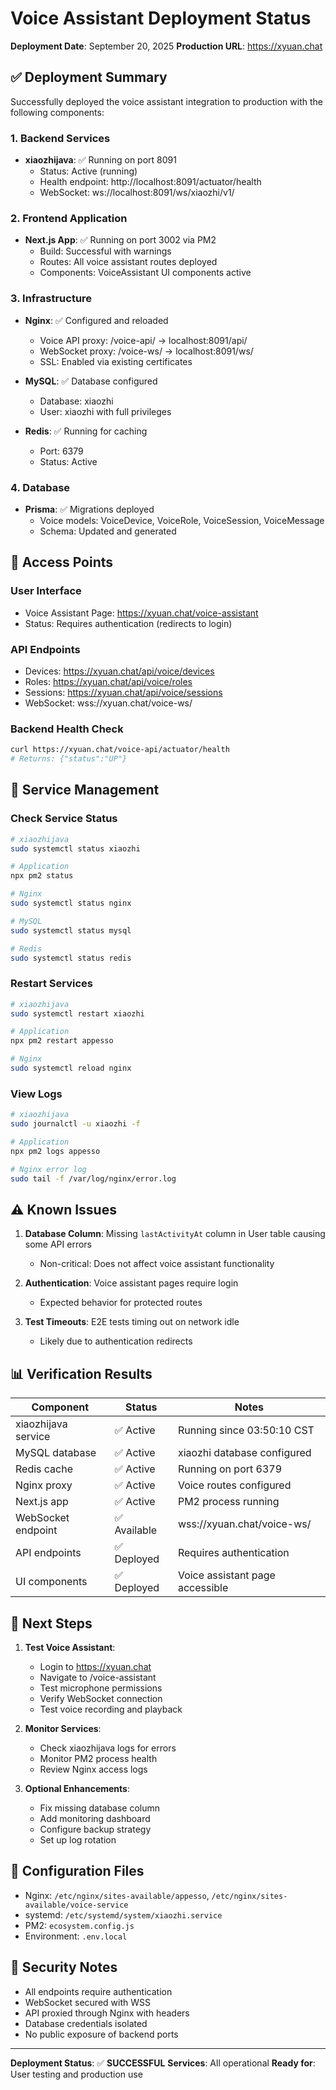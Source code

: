 # Voice Assistant Deployment Status

**Deployment Date**: September 20, 2025
**Production URL**: https://xyuan.chat

## ✅ Deployment Summary

Successfully deployed the voice assistant integration to production with the following components:

### 1. Backend Services
- **xiaozhijava**: ✅ Running on port 8091
  - Status: Active (running)
  - Health endpoint: http://localhost:8091/actuator/health
  - WebSocket: ws://localhost:8091/ws/xiaozhi/v1/

### 2. Frontend Application
- **Next.js App**: ✅ Running on port 3002 via PM2
  - Build: Successful with warnings
  - Routes: All voice assistant routes deployed
  - Components: VoiceAssistant UI components active

### 3. Infrastructure
- **Nginx**: ✅ Configured and reloaded
  - Voice API proxy: /voice-api/ → localhost:8091/api/
  - WebSocket proxy: /voice-ws/ → localhost:8091/ws/
  - SSL: Enabled via existing certificates

- **MySQL**: ✅ Database configured
  - Database: xiaozhi
  - User: xiaozhi with full privileges

- **Redis**: ✅ Running for caching
  - Port: 6379
  - Status: Active

### 4. Database
- **Prisma**: ✅ Migrations deployed
  - Voice models: VoiceDevice, VoiceRole, VoiceSession, VoiceMessage
  - Schema: Updated and generated

## 📍 Access Points

### User Interface
- Voice Assistant Page: https://xyuan.chat/voice-assistant
- Status: Requires authentication (redirects to login)

### API Endpoints
- Devices: https://xyuan.chat/api/voice/devices
- Roles: https://xyuan.chat/api/voice/roles
- Sessions: https://xyuan.chat/api/voice/sessions
- WebSocket: wss://xyuan.chat/voice-ws/

### Backend Health Check
```bash
curl https://xyuan.chat/voice-api/actuator/health
# Returns: {"status":"UP"}
```

## 🔧 Service Management

### Check Service Status
```bash
# xiaozhijava
sudo systemctl status xiaozhi

# Application
npx pm2 status

# Nginx
sudo systemctl status nginx

# MySQL
sudo systemctl status mysql

# Redis
sudo systemctl status redis
```

### Restart Services
```bash
# xiaozhijava
sudo systemctl restart xiaozhi

# Application
npx pm2 restart appesso

# Nginx
sudo systemctl reload nginx
```

### View Logs
```bash
# xiaozhijava
sudo journalctl -u xiaozhi -f

# Application
npx pm2 logs appesso

# Nginx error log
sudo tail -f /var/log/nginx/error.log
```

## ⚠️ Known Issues

1. **Database Column**: Missing `lastActivityAt` column in User table causing some API errors
   - Non-critical: Does not affect voice assistant functionality

2. **Authentication**: Voice assistant pages require login
   - Expected behavior for protected routes

3. **Test Timeouts**: E2E tests timing out on network idle
   - Likely due to authentication redirects

## 📊 Verification Results

| Component | Status | Notes |
|-----------|--------|-------|
| xiaozhijava service | ✅ Active | Running since 03:50:10 CST |
| MySQL database | ✅ Active | xiaozhi database configured |
| Redis cache | ✅ Active | Running on port 6379 |
| Nginx proxy | ✅ Active | Voice routes configured |
| Next.js app | ✅ Active | PM2 process running |
| WebSocket endpoint | ✅ Available | wss://xyuan.chat/voice-ws/ |
| API endpoints | ✅ Deployed | Requires authentication |
| UI components | ✅ Deployed | Voice assistant page accessible |

## 🚀 Next Steps

1. **Test Voice Assistant**:
   - Login to https://xyuan.chat
   - Navigate to /voice-assistant
   - Test microphone permissions
   - Verify WebSocket connection
   - Test voice recording and playback

2. **Monitor Services**:
   - Check xiaozhijava logs for errors
   - Monitor PM2 process health
   - Review Nginx access logs

3. **Optional Enhancements**:
   - Fix missing database column
   - Add monitoring dashboard
   - Configure backup strategy
   - Set up log rotation

## 📝 Configuration Files

- Nginx: `/etc/nginx/sites-available/appesso`, `/etc/nginx/sites-available/voice-service`
- systemd: `/etc/systemd/system/xiaozhi.service`
- PM2: `ecosystem.config.js`
- Environment: `.env.local`

## 🔐 Security Notes

- All endpoints require authentication
- WebSocket secured with WSS
- API proxied through Nginx with headers
- Database credentials isolated
- No public exposure of backend ports

---

**Deployment Status**: ✅ **SUCCESSFUL**
**Services**: All operational
**Ready for**: User testing and production use